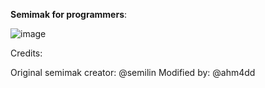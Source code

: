 **Semimak for programmers**:




![image](https://github.com/user-attachments/assets/d600c9bc-273e-4b2a-9931-238cd74159a5)


Credits:

Original semimak creator: @semilin
Modified by: @ahm4dd
